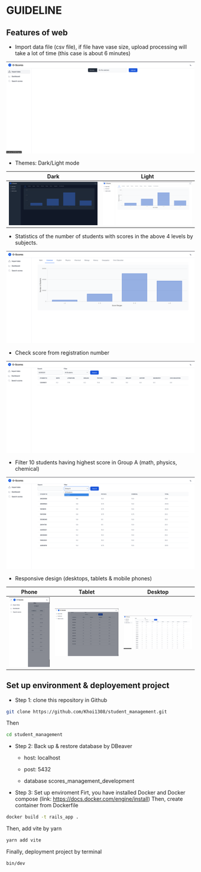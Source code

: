 # GUIDELINE
## Features of web
* Import data file (csv file), if file have vase size, upload processing will take a lot of time (this case is about 6 minutes)

<img alt="Import data" src="images_git/import_data.png">

* Themes: Dark/Light mode 

| Dark | Light |
| ------- | ------- |
| <img alt="Themes" src="images_git/dashboard_dark.png" width=500> | <img alt="Themes" src="images_git/dashboard_light.png" width=500>|

* Statistics of the number of students with scores in the above 4 levels by subjects.

<img alt="Statistic" src="images_git/statstic_literature.png">

* Check score from registration number

<img alt="Search" src="images_git/search_scores_1.png">

* Filter 10 students having highest score in Group A (math, physics, chemical) 

<img alt="Filter" src="images_git/filter.png">

* Responsive design (desktops, tablets & mobile phones)


| Phone | Tablet | Desktop |
| ------- | ------- | ------- |
| <img src="images_git/modify_screen_phone.png" > | <img src="images_git/modify_screen_tablet.png"> | <img src="images_git/modify_screen_laptop_1.png"> |

## Set up environment & deployement project

* Step 1: clone this repository in Github
``` bash
git clone https://github.com/Khoi1308/student_management.git
```
Then 
``` bash
cd student_management
```
* Step 2: Back up & restore database by DBeaver

  - host: localhost

  - post: 5432

  - database scores_management_development

* Step 3: Set up enviroment
Firt, you have installed Docker and Docker compose (link: https://docs.docker.com/engine/install)
Then, create container from Dockerfile
```bash
docker build -t rails_app . 
```
Then, add vite by yarn
``` bash
yarn add vite
```
Finally, deployment project by terminal
```bash
bin/dev
```
